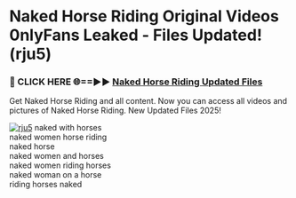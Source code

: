 # Naked Horse Riding Original Videos 0nlyFans Leaked - Files Updated! (rju5)

<h3>🔴 CLICK HERE 🌐==►► <a href="https://tinyurl.com/yckcrads" rel="nofollow">Naked Horse Riding Updated Files</a></h3>

Get Naked Horse Riding and all content. Now you can access all videos and pictures of Naked Horse Riding. New Updated Files 2025!

[![rju5](https://i.imgur.com/hpKpOFt.gif)](https://tinyurl.com/yckcrads)
naked with horses<br>
naked women horse riding<br>
naked horse<br>
naked women and horses<br>
naked women riding horses<br>
naked woman on a horse<br>
riding horses naked
